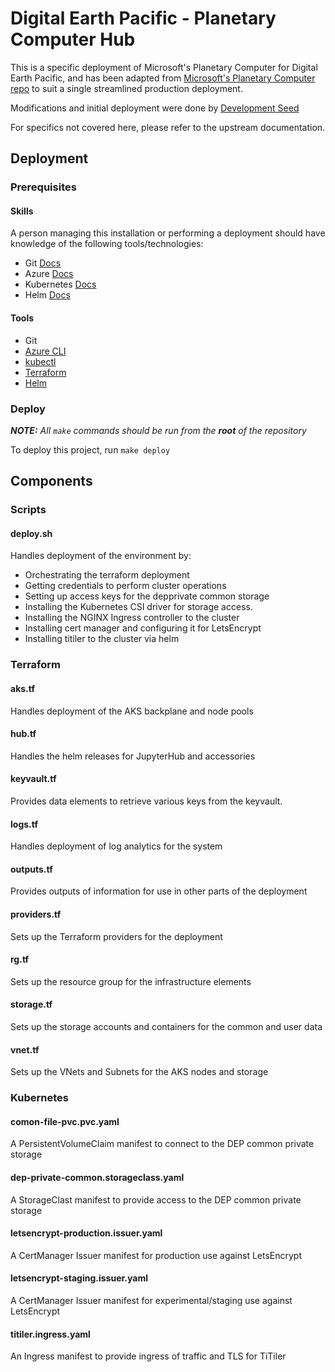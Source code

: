# Digital Earth Pacific - Planetary Computer Hub
This is a specific deployment of Microsoft's Planetary Computer for Digital Earth Pacific, and has been adapted from 
[Microsoft's Planetary Computer repo](https://github.com/microsoft/planetary-computer-hub) to suit a single streamlined production deployment.

Modifications and initial deployment were done by [Development Seed](https://developmentseed.org)

For specifics not covered here, please refer to the upstream documentation.

## Deployment
### Prerequisites
#### Skills
A person managing this installation or performing a deployment should have knowledge of the following tools/technologies:
* Git [Docs](https://git-scm.com/doc)
* Azure [Docs](https://docs.azure.com)
* Kubernetes [Docs](https://kubernetes.io/docs/home/)
* Helm [Docs](https://helm.sh/docs/)

#### Tools
* Git
* [Azure CLI](https://docs.microsoft.com/en-us/cli/azure/install-azure-cli)
* [kubectl](https://kubernetes.io/docs/tasks/tools/#kubectl)
* [Terraform](https://www.terraform.io/downloads.html)
* [Helm](https://helm.sh/docs/intro/install/)

### Deploy
_**NOTE:** All `make` commands should be run from the **root** of the repository_

To deploy this project, run `make deploy`

## Components
### Scripts
#### deploy.sh
Handles deployment of the environment by:
- Orchestrating the terraform deployment
- Getting credentials to perform cluster operations
- Setting up access keys for the depprivate common storage
- Installing the Kubernetes CSI driver for storage access.
- Installing the NGINX Ingress controller to the cluster
- Installing cert manager and configuring it for LetsEncrypt
- Installing titiler to the cluster via helm

### Terraform
#### aks.tf
Handles deployment of the AKS backplane and node pools

#### hub.tf
Handles the helm releases for JupyterHub and accessories

#### keyvault.tf
Provides data elements to retrieve various keys from the keyvault.

#### logs.tf
Handles deployment of log analytics for the system

#### outputs.tf
Provides outputs of information for use in other parts of the deployment

#### providers.tf
Sets up the Terraform providers for the deployment 

#### rg.tf
Sets up the resource group for the infrastructure elements

#### storage.tf
Sets up the storage accounts and containers for the common and user data

#### vnet.tf
Sets up the VNets and Subnets for the AKS nodes and storage

### Kubernetes
#### comon-file-pvc.pvc.yaml
A PersistentVolumeClaim manifest to connect to the DEP common private storage

#### dep-private-common.storageclass.yaml
A StorageClast manifest to provide access to the DEP common private storage

#### letsencrypt-production.issuer.yaml
A CertManager Issuer manifest for production use against LetsEncrypt

#### letsencrypt-staging.issuer.yaml
A CertManager Issuer manifest for experimental/staging use against LetsEncrypt

#### titiler.ingress.yaml
An Ingress manifest to provide ingress of traffic and TLS for TiTiler
